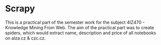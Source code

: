 # Scrapy
This is a practical part of the semester work for the subject 4IZ470 - Knowledge Mining From Web. The aim of the practical part was to create spiders, which would extract name, description and price of all notebooks on alza.cz & czc.cz.
